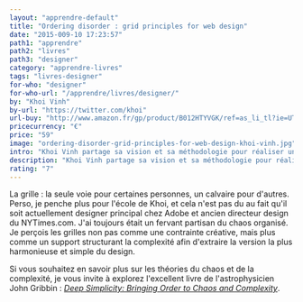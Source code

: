 ```yaml
---
layout: "apprendre-default"
title: "Ordering disorder : grid principles for web design"
date: "2015-009-10 17:23:57"
path1: "apprendre"
path2: "livres"
path3: "designer"
category: "apprendre-livres"
tags: "livres-designer"
for-who: "designer"
for-who-url: "/apprendre/livres/designer/"
by: "Khoi Vinh"
by-url: "https://twitter.com/khoi"
url-buy: "http://www.amazon.fr/gp/product/B012HTYVGK/ref=as_li_tl?ie=UTF8&camp=1642&creative=6746&creativeASIN=B012HTYVGK&linkCode=as2&tag=mdw-21"
pricecurrency: "€"
price: "59"
image: "ordering-disorder-grid-principles-for-web-design-khoi-vinh.jpg"
intro: "Khoi Vinh partage sa vision et sa méthodologie pour réaliser une grille s'adaptant parfaitement à votre quotidien de web designer."
description: "Khoi Vinh partage sa vision et sa méthodologie pour réaliser une grille s'adaptant parfaitement à votre quotidien de web designer."
rating: "7"
---
```


 La grille : la seule voie pour certaines personnes, un calvaire pour d'autres. Perso, je penche plus pour l'école de Khoi, et cela n'est pas du au fait qu'il soit actuellement designer principal chez Adobe et ancien directeur design du NYTimes.com. J'ai toujours était un fervant partisan du chaos organisé. Je perçois les grilles non pas comme une contrainte créative, mais plus comme un support structurant la complexité afin d'extraire la version la plus harmonieuse et simple du design.

 Si vous souhaitez en savoir plus sur les théories du chaos et de la complexité, je vous invite à explorez l'excellent livre de l'astrophysicien John Gribbin : [*Deep Simplicity: Bringing Order to Chaos and Complexity*](http://www.amazon.fr/gp/product/140006256X/ref=as_li_tl?ie=UTF8&camp=1642&creative=6746&creativeASIN=140006256X&linkCode=as2&tag=mdw-21).
